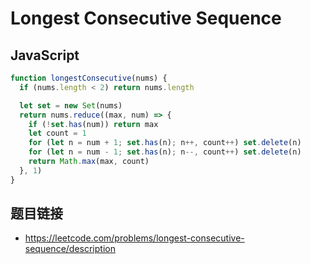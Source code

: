 # Longest Consecutive Sequence

## JavaScript
```javascript
function longestConsecutive(nums) {
  if (nums.length < 2) return nums.length

  let set = new Set(nums)
  return nums.reduce((max, num) => {
    if (!set.has(num)) return max
    let count = 1
    for (let n = num + 1; set.has(n); n++, count++) set.delete(n)
    for (let n = num - 1; set.has(n); n--, count++) set.delete(n)
    return Math.max(max, count)
  }, 1)
}
```

## 题目链接
* https://leetcode.com/problems/longest-consecutive-sequence/description

